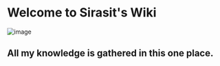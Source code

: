 # Welcome to Sirasit's Wiki
![image](https://user-images.githubusercontent.com/52594844/184217877-c0553898-410e-481d-ac07-4f97d371ec12.png)
## All my knowledge is gathered in this one place.
